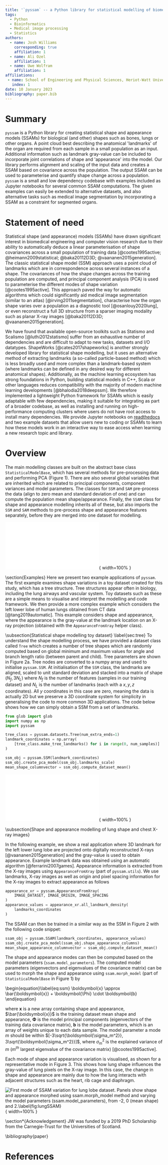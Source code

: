 ```yaml
---
title: '`pyssam` -- a Python library for statistical modelling of biomedical shape and appearance'
tags:
  - Python
  - Bioinformatics
  - Medical image processing
  - Statistics
authors:
  - name: Josh Williams
    corresponding: true
    affiliation: 1
  - name: Ali Ozel
    affiliation: 1
  - name: Uwe Wolfram
    affiliation: 1
affiliations:
 - name: School of Engineering and Physical Sciences, Heriot-Watt University, Edinburgh, UK
   index: 1
date: 10 January 2023
bibliography: paper.bib
---
```


# Summary

`pyssam` is a Python library for creating statistical shape and appearance models (SSAMs) for biological (and other) shapes such as bones, lungs or other organs.
A point cloud best describing the anatomical 'landmarks' of the organ are required from each sample in a small population as an input. 
Additional information such as landmark gray-value can be included to incorporate joint correlations of shape and 'appearance' into the model.
Our library performs alignment and scaling of the input data and creates a SSAM based on covariance across the population.
The output SSAM can be used to parameterise and quantify shape change across a population.
`pyssam` is a small and low dependency codebase with examples included as Jupyter notebooks for several common SSAM computations.
The given examples can easily be extended to alternative datasets, and also alternative tasks such as medical image segmentation by incorporating a SSAM as a constraint for segmented organs.

# Statement of need
Statistical shape (and appearance) models (SSAMs) have drawn significant interest in biomedical engineering and computer vision research due to their ability to automatically deduce a linear parameterisation of shape covariances across a small population of training data [@cootes1995active; @heimann2009statistical; @baka20112D3D; @vaananen2015generation].
The classic statistical shape model (SSM) approach uses a point cloud of landmarks which are in correspondence across several instances of a shape.
The covariances of how the shape changes across the training population are computed, and principal component analysis (PCA) is used to parameterise the different modes of shape variation [@cootes1995active].
This approach paved the way for automatic algorithms which could significantly aid medical image segmentation (similar to an atlas) [@irving2011segmentation], characterise how the organ shape varies over a population as a diagnostic tool [@osanlouy2020lung], or even reconstruct a full 3D structure from a sparser imaging modality such as planar X-ray images [@baka20112D3D; @vaananen2015generation].

We have found that available open-source toolkits such as Statismo and Scalismo [@luthi2012statismo] suffer from an exhaustive number of dependencies and are difficult to adapt to new tasks, datasets and I/O datatypes.
ShapeWorks [@cates2017shapeworks] is another strongly developed library for statistical shape modelling, but it uses an alternative method of extracting landmarks (a so-called particle-based method) which is less broadly used and more complex than a landmark-based system (where landmarks can be defined in any desired way for different anatomical shapes).
Additionally, as the machine learning ecosystem has strong foundations in Python, building statistical models in C++, Scala or other languages reduces compatibility with the majority of modern machine learning developments [@bhalodia2018deepssm].
We therefore implemented a lightweight Python framework for SSAMs which is easily adaptable with few dependencies, making it suitable for integrating as part of a broader codebase, as well as installing and running on high-performance computing clusters where users do not have root access to install many dependencies. 
We provide Jupyter notebooks on [readthedocs](https://pyssam.readthedocs.io/en/latest/) and two example datasets that allow users new to coding or SSAMs to learn how these models work in an interactive way to ease access when learning a new research topic and library.

# Overview

The main modelling classes are built on the abstract base class `StatisticalModelBase`, which has several methods for pre-processing data and performing PCA (Figure 1).
There are also several global variables that are inherited which are related to principal components, component variances and model parameters.
The classes for `SSM` and `SAM` pre-process the data (align to zero mean and standard deviation of one) and can compute the population mean shape/appearance.
Finally, the `SSAM` class for shape and appearance modelling inherits all of these, but also imports the `SSM` and `SAM` methods to pre-process shape and appearance features separately, before they are merged into one dataset for modelling.

![Schematic overview of the codebase. Each modelling class is abstracted from the `StatisticalModelBase` class and contains several inherited variables such as model weights and principal components. The `SSAM` class inherits from `StatisticalModelBase`, but also uses pre-processing pipelines from `SSM` and `SAM`.\label{fig:code}](figures/code-schematic.pdf){ width=100% }


\section{Examples}
Here we present two example applications of `pyssam`. 
The first example examines shape variations in a toy dataset created for this study, which has a tree structure.
Tree structures appear often in biology, including the lung airways and vascular system. 
Toy datasets such as these are a simple means to visualise and interpret the modelling and code framework.
We then provide a more complex example which considers the left lower lobe of human lungs obtained from CT data [@tang2019automatic].
This example considers shape and appearance, where the appearance is the gray-value at the landmark location on an X-ray projection (obtained with the `AppearanceFromXray` helper class).

\subsection{Statistical shape modelling toy dataset} \label{sec:tree}
To understand the shape modelling process, we have provided a dataset class called `Tree` which creates a number of tree shapes which are randomly computed based on global minimum and maximum values for angle and branch length ratio (between parent and child).
Tree parameters are shown in Figure 2a.
Tree nodes are converted to a numpy array and used to initialise `pyssam.SSM`.
At initialisation of the `SSM` class, the landmarks are aligned, scaled to unit standard deviation and stacked into a matrix of shape $(N_f, 3N_L)$ where $N_f$ is the number of features (samples in our training dataset) and $N_L$ is the number of landmarks (each with a $x,y,z$ coordinates).
All $y$ coordinates in this case are zero, meaning the data is actually 2D but we preserve a 3D coordinate system for simplicity in generalising the code to more common 3D applications.
The code below shows how we can simply obtain a SSM from a set of landmarks.

```python
from glob import glob
import numpy as np
import pyssam

tree_class = pyssam.datasets.Tree(num_extra_ends=1)
landmark_coordinates = np.array(
    [tree_class.make_tree_landmarks() for i in range(0, num_samples)]
)

ssm_obj = pyssam.SSM(landmark_coordinates)
ssm_obj.create_pca_model(ssm_obj.landmarks_scale)
mean_shape_columnvector = ssm_obj.compute_dataset_mean()
```

![Overview of tree dataset population. Panels show (a) a visualisation of 100 tree samples, and (b) cumulative variance versus the number of PCA components constructed by the statistical shape model. Inset of (a) shows a legend describing the morphological parameters varied to create the tree dataset. These parameters include the initial branch length, $L_1$, the branch length ratio $L_R = L_2/L_1$, and branching angle $\theta$.\label{fig:tree}](figures/figure2-tree-example.pdf){ width=100% }

\subsection{Shape and appearance modelling of lung shape and chest X-ray images}

In the following example, we show a real application where 3D landmark for the left lower lung lobe are projected onto digitally reconstructed X-rays [@vaananen2015generation] and the gray-value is used to obtain appearance.
Example landmark data was obtained using an automatic algorithm [@ferrarini2007games].
Appearance information is extracted from the X-ray images using `AppearanceFromXray` (part of `pyssam.utils`).
We use landmarks, X-ray images as well as origin and pixel spacing information for the X-ray images to extract appearance as follows

```python
appearance_xr = pyssam.AppearanceFromXray(
    IMAGE_DATASET, IMAGE_ORIGIN, IMAGE_SPACING
)
appearance_values = appearance_xr.all_landmark_density(
    landmarks_coordinates
)
```

The SSAM can then be trained in a similar way as the SSM in Figure 2 with the following code snippet:

```python
ssam_obj = pyssam.SSAM(landmark_coordinates, appearance_values)
ssam_obj.create_pca_model(ssam_obj.shape_appearance_columns)
mean_shape_appearance_columnvector = ssam_obj.compute_dataset_mean()
```

The shape and appearance modes can then be computed based on the model parameters (`ssam.model_parameters`). 
The computed model parameters (eigenvectors and eigenvalues of the covariance matrix) can be used to morph the shape and appearance using `ssam.morph_model` (part of `StatisticalModelBase` in Figure 1) by 

\begin{equation}\label{eq:ssm}
\boldsymbol{x} \approx \bar{\boldsymbol{x}} + \boldsymbol{\Phi} \cdot \boldsymbol{b}  
\end{equation}

where $\boldsymbol{x}$ is a new array containing shape and appearance, $\bar{\boldsymbol{x}}$ is the training dataset mean shape and appearance, $\boldsymbol{\Phi}$ is the model principal components (eigenvectors of the training data covariance matrix), $\boldsymbol{b}$ is the model parameters, which is an array of weights unique to each data sample.
The model parameter a mode $m$ should be within $[-3\sqrt{\boldsymbol{\sigma_m^2}}, 3\sqrt{\boldsymbol{\sigma_m^2}}]$, where $\sigma_m^2$ is the explained variance of $m$ ($m^{th}$ largest eigenvalue of the covariance matrix) [@cootes1995active]. 

Each mode of shape and appearance variation is visualised, as shown for a representative mode in Figure 3.
This shows how lung shape influences the gray-value of lung pixels on the X-ray image. 
In this case, the change in shape and appearance are mainly due to how the lung interacts with adjacent structures such as the heart, rib cage and diaphragm.

![First mode of SSAM variation for lung lobe dataset. Panels show shape and appearance morphed using `ssam.morph_model` method and varying the model parameters (`ssam.model_parameters`), from -2, 0 (mean shape) and 2.\label{fig:lungSSAM}](figures/figure3-300.png){ width=100% }

\section*{Acknowledgement}
JW was funded by a 2019 PhD Scholarship from the Carnegie-Trust for the Universities of Scotland. 

\bibliography{paper}


# References
